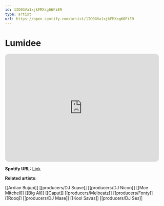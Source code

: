 ```yaml
---
id: 1IO0GVa1xjkFMXsg66FiE9
type: artist
url: https://open.spotify.com/artist/1IO0GVa1xjkFMXsg66FiE9
---
```

# Lumidee

<iframe style="border-radius:12px" src="https://open.spotify.com/embed/artist/1IO0GVa1xjkFMXsg66FiE9" width="100%" height="352" frameBorder="0" allowfullscreen="" allow="autoplay; clipboard-write; encrypted-media; fullscreen; picture-in-picture" loading="lazy"></iframe>

**Spotify URL:** [Link](https://open.spotify.com/artist/1IO0GVa1xjkFMXsg66FiE9)

**Related artists:**

[[Ardian Bujupi]]
[[producers/DJ Suave]]
[[producers/DJ Nicon]]
[[Moe Mitchell]]
[[Big Ali]]
[[Caput]]
[[producers/Melbeatz]]
[[producers/Fonty]]
[[Rooq]]
[[producers/DJ Mase]]
[[Kool Savas]]
[[producers/DJ Ses]]
